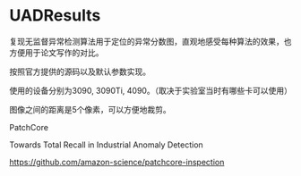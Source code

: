 # UADResults

复现无监督异常检测算法用于定位的异常分数图，直观地感受每种算法的效果，也方便用于论文写作的对比。

按照官方提供的源码以及默认参数实现。

使用的设备分别为3090, 3090Ti, 4090。（取决于实验室当时有哪些卡可以使用）

图像之间的距离是5个像素，可以方便地裁剪。

PatchCore

Towards Total Recall in Industrial Anomaly Detection

https://github.com/amazon-science/patchcore-inspection
